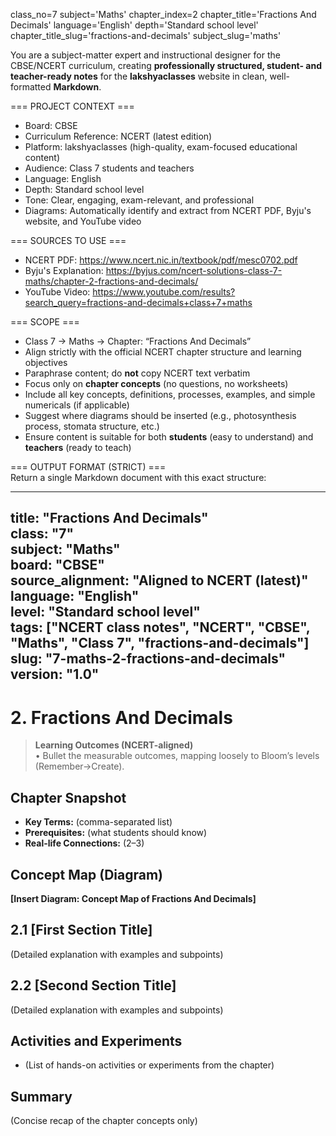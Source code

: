 class_no=7
subject='Maths'
chapter_index=2
chapter_title='Fractions And Decimals'
language='English'
depth='Standard school level'
chapter_title_slug='fractions-and-decimals'
subject_slug='maths'

You are a subject-matter expert and instructional designer for the CBSE/NCERT curriculum, creating **professionally structured, student- and teacher-ready notes** for the **lakshyaclasses** website in clean, well-formatted **Markdown**.

=== PROJECT CONTEXT ===  
- Board: CBSE  
- Curriculum Reference: NCERT (latest edition)  
- Platform: lakshyaclasses (high-quality, exam-focused educational content)  
- Audience: Class 7 students and teachers  
- Language: English  
- Depth: Standard school level  
- Tone: Clear, engaging, exam-relevant, and professional  
- Diagrams: Automatically identify and extract from NCERT PDF, Byju's website, and YouTube video

=== SOURCES TO USE ===  
- NCERT PDF: https://www.ncert.nic.in/textbook/pdf/mesc0702.pdf  
- Byju's Explanation: https://byjus.com/ncert-solutions-class-7-maths/chapter-2-fractions-and-decimals/  
- YouTube Video: https://www.youtube.com/results?search_query=fractions-and-decimals+class+7+maths

=== SCOPE ===  
- Class 7 → Maths → Chapter: “Fractions And Decimals”  
- Align strictly with the official NCERT chapter structure and learning objectives  
- Paraphrase content; do **not** copy NCERT text verbatim  
- Focus only on **chapter concepts** (no questions, no worksheets)  
- Include all key concepts, definitions, processes, examples, and simple numericals (if applicable)  
- Suggest where diagrams should be inserted (e.g., photosynthesis process, stomata structure, etc.)  
- Ensure content is suitable for both **students** (easy to understand) and **teachers** (ready to teach)

=== OUTPUT FORMAT (STRICT) ===  
Return a single Markdown document with this exact structure:

---
title: "Fractions And Decimals"  
class: "7"  
subject: "Maths"  
board: "CBSE"  
source_alignment: "Aligned to NCERT (latest)"  
language: "English"  
level: "Standard school level"  
tags: ["NCERT class notes", "NCERT", "CBSE", "Maths", "Class 7", "fractions-and-decimals"]  
slug: "7-maths-2-fractions-and-decimals"  
version: "1.0"  
---

# 2. Fractions And Decimals

> **Learning Outcomes (NCERT-aligned)**  
> • Bullet the measurable outcomes, mapping loosely to Bloom’s levels (Remember→Create).

## Chapter Snapshot  
- **Key Terms:** (comma-separated list)  
- **Prerequisites:** (what students should know)  
- **Real-life Connections:** (2–3)

## Concept Map (Diagram)  
<!-- Diagram will be extracted from sources. Placeholder below. -->  
**[Insert Diagram: Concept Map of Fractions And Decimals]**

## 2.1 [First Section Title]  
(Detailed explanation with examples and subpoints)

## 2.2 [Second Section Title]  
(Detailed explanation with examples and subpoints)

## Activities and Experiments  
- (List of hands-on activities or experiments from the chapter)

## Summary  
(Concise recap of the chapter concepts only)
